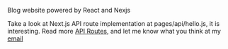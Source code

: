 Blog website powered by React and Nexjs

Take a look at Next.js API route implementation at pages/api/hello.js, it is interesting. Read more [API Routes](https://nextjs.org/docs/pages/building-your-application/routing/api-routes), and let me know what you think at my [email](https://cs-465-next-js-blog.vercel.app)
